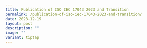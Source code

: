 ```yaml
---
title: Publication of ISO IEC 17043 2023 and Transition
permalink: /publication-of-iso-iec-17043-2023-and-transition/
date: 2023-12-19
layout: post
description: ""
image: ""
variant: tiptap
---
```

